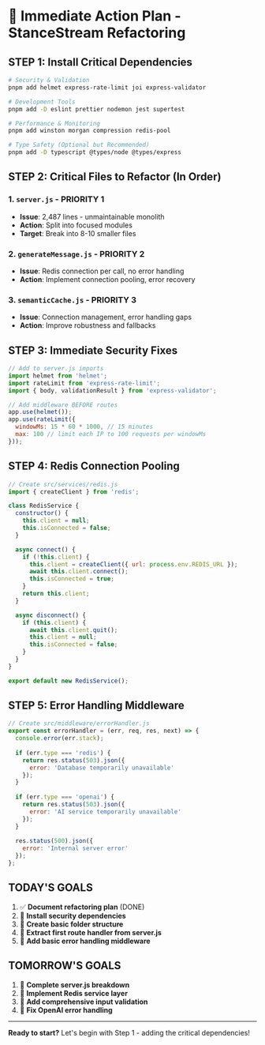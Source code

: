# 🚀 Immediate Action Plan - StanceStream Refactoring

## STEP 1: Install Critical Dependencies

```bash
# Security & Validation
pnpm add helmet express-rate-limit joi express-validator

# Development Tools  
pnpm add -D eslint prettier nodemon jest supertest

# Performance & Monitoring
pnpm add winston morgan compression redis-pool

# Type Safety (Optional but Recommended)
pnpm add -D typescript @types/node @types/express
```

## STEP 2: Critical Files to Refactor (In Order)

### 1. `server.js` - PRIORITY 1
- **Issue**: 2,487 lines - unmaintainable monolith
- **Action**: Split into focused modules
- **Target**: Break into 8-10 smaller files

### 2. `generateMessage.js` - PRIORITY 2  
- **Issue**: Redis connection per call, no error handling
- **Action**: Implement connection pooling, error recovery

### 3. `semanticCache.js` - PRIORITY 3
- **Issue**: Connection management, error handling gaps
- **Action**: Improve robustness and fallbacks

## STEP 3: Immediate Security Fixes

```javascript
// Add to server.js imports
import helmet from 'helmet';
import rateLimit from 'express-rate-limit';
import { body, validationResult } from 'express-validator';

// Add middleware BEFORE routes
app.use(helmet());
app.use(rateLimit({
  windowMs: 15 * 60 * 1000, // 15 minutes
  max: 100 // limit each IP to 100 requests per windowMs
}));
```

## STEP 4: Redis Connection Pooling

```javascript
// Create src/services/redis.js
import { createClient } from 'redis';

class RedisService {
  constructor() {
    this.client = null;
    this.isConnected = false;
  }

  async connect() {
    if (!this.client) {
      this.client = createClient({ url: process.env.REDIS_URL });
      await this.client.connect();
      this.isConnected = true;
    }
    return this.client;
  }

  async disconnect() {
    if (this.client) {
      await this.client.quit();
      this.client = null;
      this.isConnected = false;
    }
  }
}

export default new RedisService();
```

## STEP 5: Error Handling Middleware

```javascript
// Create src/middleware/errorHandler.js
export const errorHandler = (err, req, res, next) => {
  console.error(err.stack);
  
  if (err.type === 'redis') {
    return res.status(503).json({ 
      error: 'Database temporarily unavailable' 
    });
  }
  
  if (err.type === 'openai') {
    return res.status(503).json({ 
      error: 'AI service temporarily unavailable' 
    });
  }
  
  res.status(500).json({ 
    error: 'Internal server error' 
  });
};
```

## TODAY'S GOALS

1. ✅ **Document refactoring plan** (DONE)
2. 🔄 **Install security dependencies**
3. 🔄 **Create basic folder structure** 
4. 🔄 **Extract first route handler from server.js**
5. 🔄 **Add basic error handling middleware**

## TOMORROW'S GOALS  

1. 🔄 **Complete server.js breakdown**
2. 🔄 **Implement Redis service layer**
3. 🔄 **Add comprehensive input validation**
4. 🔄 **Fix OpenAI error handling**

---

**Ready to start?** Let's begin with Step 1 - adding the critical dependencies!
